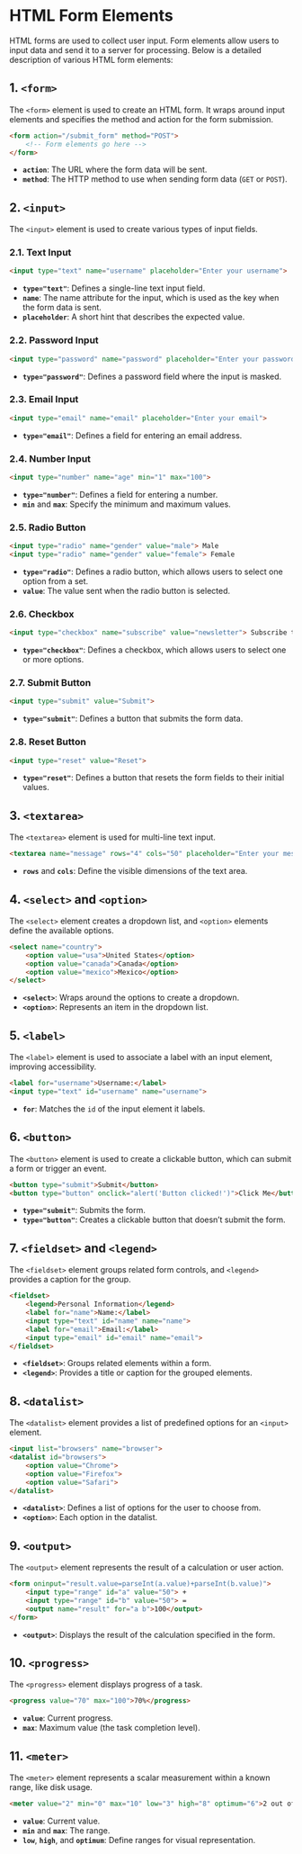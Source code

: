 
# HTML Form Elements

HTML forms are used to collect user input. Form elements allow users to input data and send it to a server for processing. Below is a detailed description of various HTML form elements:

## 1. `<form>`

The `<form>` element is used to create an HTML form. It wraps around input elements and specifies the method and action for the form submission.

```html
<form action="/submit_form" method="POST">
    <!-- Form elements go here -->
</form>
```

- **`action`**: The URL where the form data will be sent.
- **`method`**: The HTTP method to use when sending form data (`GET` or `POST`).

## 2. `<input>`

The `<input>` element is used to create various types of input fields.

### 2.1. Text Input

```html
<input type="text" name="username" placeholder="Enter your username">
```

- **`type="text"`**: Defines a single-line text input field.
- **`name`**: The name attribute for the input, which is used as the key when the form data is sent.
- **`placeholder`**: A short hint that describes the expected value.

### 2.2. Password Input

```html
<input type="password" name="password" placeholder="Enter your password">
```

- **`type="password"`**: Defines a password field where the input is masked.

### 2.3. Email Input

```html
<input type="email" name="email" placeholder="Enter your email">
```

- **`type="email"`**: Defines a field for entering an email address.

### 2.4. Number Input

```html
<input type="number" name="age" min="1" max="100">
```

- **`type="number"`**: Defines a field for entering a number.
- **`min`** and **`max`**: Specify the minimum and maximum values.

### 2.5. Radio Button

```html
<input type="radio" name="gender" value="male"> Male
<input type="radio" name="gender" value="female"> Female
```

- **`type="radio"`**: Defines a radio button, which allows users to select one option from a set.
- **`value`**: The value sent when the radio button is selected.

### 2.6. Checkbox

```html
<input type="checkbox" name="subscribe" value="newsletter"> Subscribe to newsletter
```

- **`type="checkbox"`**: Defines a checkbox, which allows users to select one or more options.

### 2.7. Submit Button

```html
<input type="submit" value="Submit">
```

- **`type="submit"`**: Defines a button that submits the form data.

### 2.8. Reset Button

```html
<input type="reset" value="Reset">
```

- **`type="reset"`**: Defines a button that resets the form fields to their initial values.

## 3. `<textarea>`

The `<textarea>` element is used for multi-line text input.

```html
<textarea name="message" rows="4" cols="50" placeholder="Enter your message"></textarea>
```

- **`rows`** and **`cols`**: Define the visible dimensions of the text area.

## 4. `<select>` and `<option>`

The `<select>` element creates a dropdown list, and `<option>` elements define the available options.

```html
<select name="country">
    <option value="usa">United States</option>
    <option value="canada">Canada</option>
    <option value="mexico">Mexico</option>
</select>
```

- **`<select>`**: Wraps around the options to create a dropdown.
- **`<option>`**: Represents an item in the dropdown list.

## 5. `<label>`

The `<label>` element is used to associate a label with an input element, improving accessibility.

```html
<label for="username">Username:</label>
<input type="text" id="username" name="username">
```

- **`for`**: Matches the `id` of the input element it labels.

## 6. `<button>`

The `<button>` element is used to create a clickable button, which can submit a form or trigger an event.

```html
<button type="submit">Submit</button>
<button type="button" onclick="alert('Button clicked!')">Click Me</button>
```

- **`type="submit"`**: Submits the form.
- **`type="button"`**: Creates a clickable button that doesn’t submit the form.

## 7. `<fieldset>` and `<legend>`

The `<fieldset>` element groups related form controls, and `<legend>` provides a caption for the group.

```html
<fieldset>
    <legend>Personal Information</legend>
    <label for="name">Name:</label>
    <input type="text" id="name" name="name">
    <label for="email">Email:</label>
    <input type="email" id="email" name="email">
</fieldset>
```

- **`<fieldset>`**: Groups related elements within a form.
- **`<legend>`**: Provides a title or caption for the grouped elements.

## 8. `<datalist>`

The `<datalist>` element provides a list of predefined options for an `<input>` element.

```html
<input list="browsers" name="browser">
<datalist id="browsers">
    <option value="Chrome">
    <option value="Firefox">
    <option value="Safari">
</datalist>
```

- **`<datalist>`**: Defines a list of options for the user to choose from.
- **`<option>`**: Each option in the datalist.

## 9. `<output>`

The `<output>` element represents the result of a calculation or user action.

```html
<form oninput="result.value=parseInt(a.value)+parseInt(b.value)">
    <input type="range" id="a" value="50"> +
    <input type="range" id="b" value="50"> =
    <output name="result" for="a b">100</output>
</form>
```

- **`<output>`**: Displays the result of the calculation specified in the form.

## 10. `<progress>`

The `<progress>` element displays progress of a task.

```html
<progress value="70" max="100">70%</progress>
```

- **`value`**: Current progress.
- **`max`**: Maximum value (the task completion level).

## 11. `<meter>`

The `<meter>` element represents a scalar measurement within a known range, like disk usage.

```html
<meter value="2" min="0" max="10" low="3" high="8" optimum="6">2 out of 10</meter>
```

- **`value`**: Current value.
- **`min`** and **`max`**: The range.
- **`low`**, **`high`**, and **`optimum`**: Define ranges for visual representation.
